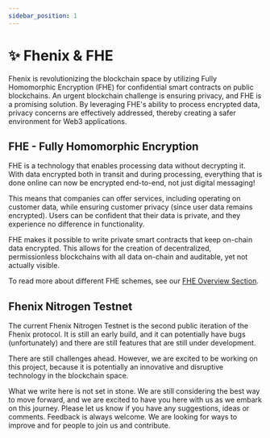 ```yaml
---
sidebar_position: 1
---
```


# ✨ Fhenix & FHE

Fhenix is revolutionizing the blockchain space by utilizing Fully Homomorphic Encryption (FHE) for confidential smart contracts on public blockchains. An urgent blockchain challenge is ensuring privacy, and FHE is a promising solution. By leveraging FHE's ability to process encrypted data, privacy concerns are effectively addressed, thereby creating a safer environment for Web3 applications.

## FHE - Fully Homomorphic Encryption

FHE is a technology that enables processing data without decrypting it. With data encrypted both in transit and during processing, everything that is done online can now be encrypted end-to-end, not just digital messaging!

This means that companies can offer services, including operating on customer data, while ensuring customer privacy (since user data remains encrypted). Users can be confident that their data is private, and they experience no difference in functionality.

FHE makes it possible to write private smart contracts that keep on-chain data encrypted. This allows for the creation of decentralized, permissionless blockchains with all data on-chain and auditable, yet not actually visible.

To read more about different FHE schemes, see our [FHE Overview Section](./FHE-Overview).

## Fhenix Nitrogen Testnet

The current Fhenix Nitrogen Testnet is the second public iteration of the Fhenix protocol. It is still an early build, and it can potentially have bugs (unfortunately) and there are still features that are still under development.

There are still challenges ahead. However, we are excited to be working on this project, because it is potentially an innovative and disruptive technology in the blockchain space.

What we write here is not set in stone. We are still considering the best way to move forward, and we are excited to have you here with us as we embark on this journey. Please let us know if you have any suggestions, ideas or comments. Feedback is always welcome. We are looking for ways to improve and for people to join us and contribute.

